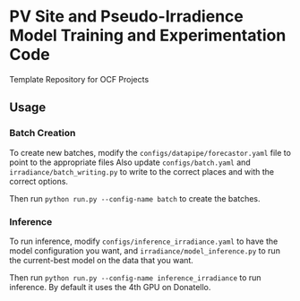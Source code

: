 # PV  Site and Pseudo-Irradience Model Training and Experimentation Code
Template Repository for OCF Projects

## Usage

### Batch Creation

To create new batches, modify the `configs/datapipe/forecastor.yaml` file to point to the appropriate files
Also update `configs/batch.yaml` and `irradiance/batch_writing.py` to write to the correct places and with the correct options.

Then run `python run.py --config-name batch` to create the batches.

### Inference

To run inference, modify `configs/inference_irradiance.yaml` to have the model configuration you want,
and `irradiance/model_inference.py` to run the current-best model on the data that you want.

Then run `python run.py --config-name inference_irradiance` to run inference. By default it uses the 4th GPU on Donatello.
